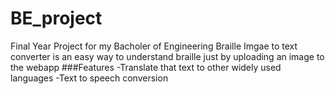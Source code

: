 # BE_project
Final Year Project for my Bacholer of Engineering 
Braille Imgae to text converter is an easy way to understand braille just by uploading an image to the webapp 
###Features
-Translate that text to other widely used languages
-Text to speech conversion
